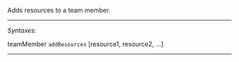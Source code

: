 Adds resources to a team member.


---
*Syntaxes:*

teamMember `addResources` [resource1, resource2, ...]

---
